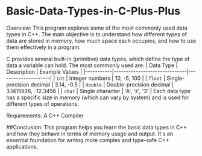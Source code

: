 # Basic-Data-Types-in-C-Plus-Plus

Overview:
This program explores some of the most commonly used data types in C++. The main objective is to understand how different types of data are stored in memory, how much space each occupies, and how to use them effectively in a program.

C provides several built-in (primitive) data types, which define the type of data a variable can hold. The most commonly used are:
| Data Type | Description                  | Example Values      |
|-----------|------------------------------|---------------------|
| `int`     | Integer numbers               | 10, -5, 100         |
| `float`   | Single-precision decimal      | 3.14, -0.5          |
| `double`  | Double-precision decimal      | 3.1415926, -12.3456 |
| `char`    | Single character              | 'A', 'z', '3'       |
Each data type has a specific size in memory (which can vary by system) and is used for different types of operations.

Requirements:
A C++ Compiler

##Conclusion:
This program helps you learn the basic data types in C++ and how they behave in terms of memory usage and output. It's an essential foundation for writing more complex and type-safe C++ applications.
